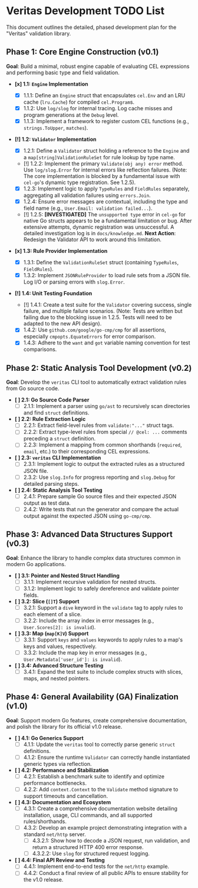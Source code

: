 # Veritas Development TODO List

This document outlines the detailed, phased development plan for the "Veritas" validation library.

## Phase 1: Core Engine Construction (v0.1)

**Goal**: Build a minimal, robust engine capable of evaluating CEL expressions and performing basic type and field validation.

-   **[x] 1.1: `Engine` Implementation**
    -   [x] 1.1.1: Define an `Engine` struct that encapsulates `cel.Env` and an LRU cache (`lru.Cache`) for compiled `cel.Program`s.
    -   [x] 1.1.2: Use `log/slog` for internal tracing. Log cache misses and program generations at the `Debug` level.
    -   [x] 1.1.3: Implement a framework to register custom CEL functions (e.g., `strings.ToUpper`, `matches`).

-   **[!] 1.2: `Validator` Implementation**
    -   [x] 1.2.1: Define a `Validator` struct holding a reference to the `Engine` and a `map[string]ValidationRuleSet` for rule lookup by type name.
    -   [!] 1.2.2: Implement the primary `Validate(obj any) error` method. Use `log/slog.Error` for internal errors like reflection failures. (Note: The core implementation is blocked by a fundamental issue with `cel-go`'s dynamic type registration. See 1.2.5).
    -   [x] 1.2.3: Implement logic to apply `TypeRules` and `FieldRules` separately, aggregating all validation failures using `errors.Join`.
    -   [x] 1.2.4: Ensure error messages are contextual, including the type and field name (e.g., `User.Email: validation failed...`).
    -   [!] 1.2.5: **[INVESTIGATED]** The `unsupported type` error in `cel-go` for native Go structs appears to be a fundamental limitation or bug. After extensive attempts, dynamic registration was unsuccessful. A detailed investigation log is in `docs/knowledge.md`. **Next Action**: Redesign the Validator API to work around this limitation.

-   **[x] 1.3: Rule Provider Implementation**
    -   [x] 1.3.1: Define the `ValidationRuleSet` struct (containing `TypeRules`, `FieldRules`).
    -   [x] 1.3.2: Implement `JSONRuleProvider` to load rule sets from a JSON file. Log I/O or parsing errors with `slog.Error`.

-   **[!] 1.4: Unit Testing Foundation**
    -   [!] 1.4.1: Create a test suite for the `Validator` covering success, single failure, and multiple failure scenarios. (Note: Tests are written but failing due to the blocking issue in 1.2.5. Tests will need to be adapted to the new API design).
    -   [x] 1.4.2: Use `github.com/google/go-cmp/cmp` for all assertions, especially `cmpopts.EquateErrors` for error comparison.
    -   [x] 1.4.3: Adhere to the `want` and `got` variable naming convention for test comparisons.

## Phase 2: Static Analysis Tool Development (v0.2)

**Goal**: Develop the `veritas` CLI tool to automatically extract validation rules from Go source code.

-   **[ ] 2.1: Go Source Code Parser**
    -   [ ] 2.1.1: Implement a parser using `go/ast` to recursively scan directories and find `struct` definitions.

-   **[ ] 2.2: Rule Extraction Logic**
    -   [ ] 2.2.1: Extract field-level rules from `validate:"..."` struct tags.
    -   [ ] 2.2.2: Extract type-level rules from special `// @cel: ...` comments preceding a `struct` definition.
    -   [ ] 2.2.3: Implement a mapping from common shorthands (`required`, `email`, etc.) to their corresponding CEL expressions.

-   **[ ] 2.3: `veritas` CLI Implementation**
    -   [ ] 2.3.1: Implement logic to output the extracted rules as a structured JSON file.
    -   [ ] 2.3.2: Use `slog.Info` for progress reporting and `slog.Debug` for detailed parsing steps.

-   **[ ] 2.4: Static Analysis Tool Testing**
    -   [ ] 2.4.1: Prepare sample Go source files and their expected JSON output as test data.
    -   [ ] 2.4.2: Write tests that run the generator and compare the actual output against the expected JSON using `go-cmp/cmp`.

## Phase 3: Advanced Data Structures Support (v0.3)

**Goal**: Enhance the library to handle complex data structures common in modern Go applications.

-   **[ ] 3.1: Pointer and Nested Struct Handling**
    -   [ ] 3.1.1: Implement recursive validation for nested structs.
    -   [ ] 3.1.2: Implement logic to safely dereference and validate pointer fields.

-   **[ ] 3.2: Slice (`[]T`) Support**
    -   [ ] 3.2.1: Support a `dive` keyword in the `validate` tag to apply rules to each element of a slice.
    -   [ ] 3.2.2: Include the array index in error messages (e.g., `User.Scores[2]: is invalid`).

-   **[ ] 3.3: Map (`map[K]V`) Support**
    -   [ ] 3.3.1: Support `keys` and `values` keywords to apply rules to a map's keys and values, respectively.
    -   [ ] 3.3.2: Include the map key in error messages (e.g., `User.Metadata['user_id']: is invalid`).

-   **[ ] 3.4: Advanced Structure Testing**
    -   [ ] 3.4.1: Expand the test suite to include complex structs with slices, maps, and nested pointers.

## Phase 4: General Availability (GA) Finalization (v1.0)

**Goal**: Support modern Go features, create comprehensive documentation, and polish the library for its official v1.0 release.

-   **[ ] 4.1: Go Generics Support**
    -   [ ] 4.1.1: Update the `veritas` tool to correctly parse generic `struct` definitions.
    -   [ ] 4.1.2: Ensure the runtime `Validator` can correctly handle instantiated generic types via reflection.

-   **[ ] 4.2: Performance and Stabilization**
    -   [ ] 4.2.1: Establish a benchmark suite to identify and optimize performance bottlenecks.
    -   [ ] 4.2.2: Add `context.Context` to the `Validate` method signature to support timeouts and cancellation.

-   **[ ] 4.3: Documentation and Ecosystem**
    -   [ ] 4.3.1: Create a comprehensive documentation website detailing installation, usage, CLI commands, and all supported rules/shorthands.
    -   [ ] 4.3.2: Develop an example project demonstrating integration with a standard `net/http` server.
        -   [ ] 4.3.2.1: Show how to decode a JSON request, run validation, and return a structured HTTP 400 error response.
        -   [ ] 4.3.2.2: Use `slog` for structured request logging.

-   **[ ] 4.4: Final API Review and Testing**
    -   [ ] 4.4.1: Implement end-to-end tests for the `net/http` example.
    -   [ ] 4.4.2: Conduct a final review of all public APIs to ensure stability for the v1.0 release.